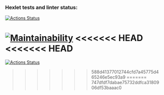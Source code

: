 ### Hexlet tests and linter status:

[![Actions Status](https://github.com/VvasavV/frontend-project-lvl1/workflows/hexlet-check/badge.svg)](https://github.com/VvasavV/frontend-project-lvl1/actions)

[![Maintainability](https://api.codeclimate.com/v1/badges/a99a88d28ad37a79dbf6/maintainability)](https://codeclimate.com/github/codeclimate/codeclimate/maintainability)
<<<<<<< HEAD
<<<<<<< HEAD
=======

[![Actions Status](https://github.com/VvasavV/frontend-project-lvl1/workflows/main/badge.svg)](https://github.com/VvasavV/frontend-project-lvl1/actions)
>>>>>>> 588d41377012744cfd7a45775d465246e5ec93a9
=======
>>>>>>> 747dfdf7dabae75732ddfca3180906df53baaac0
